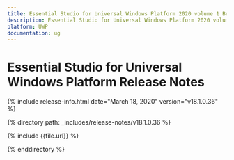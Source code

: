 ```yaml
---
title: Essential Studio for Universal Windows Platform 2020 volume 1 Beta Release Notes  
description: Essential Studio for Universal Windows Platform 2020 volume 1 Beta Release Notes  
platform: UWP
documentation: ug
---
```


# Essential Studio for Universal Windows Platform  Release Notes  

{% include release-info.html date="March 18, 2020"  version="v18.1.0.36" %} 


{% directory path: _includes/release-notes/v18.1.0.36 %}

{% include {{file.url}} %}

{% enddirectory %}